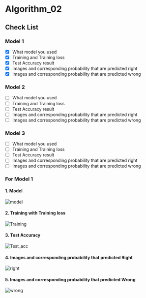 # Algorithm_02

## Check List
### Model 1
- [x] What model you used
- [x] Training and Training loss 
- [x] Test Accuracy result
- [x] Images and corresponding probability that are predicted right
- [x] Images and corresponding probability that are predicted wrong 

### Model 2
- [ ] What model you used
- [ ] Training and Training loss 
- [ ] Test Accuracy result
- [ ] Images and corresponding probability that are predicted right
- [ ] Images and corresponding probability that are predicted wrong 

### Model 3
- [ ] What model you used
- [ ] Training and Training loss 
- [ ] Test Accuracy result
- [ ] Images and corresponding probability that are predicted right
- [ ] Images and corresponding probability that are predicted wrong 

### For Model 1
#### 1. Model 
![model](https://user-images.githubusercontent.com/43214327/121537707-1e989a80-ca3f-11eb-87a9-b23683c98272.png)
#### 2. Training with Training loss 
![Training](https://user-images.githubusercontent.com/43214327/121537814-396b0f00-ca3f-11eb-9743-198bd776ec99.png)
#### 3. Test Accuracy
![Test_acc](https://user-images.githubusercontent.com/43214327/121537869-4687fe00-ca3f-11eb-8d91-d32129df0419.png)
#### 4. Images and corresponding probability that predicted Right 
![right](https://user-images.githubusercontent.com/43214327/121537986-63243600-ca3f-11eb-8862-e7940e2dbe83.png)
#### 5. Images and corresponding probability that predicted Wrong
![wrong](https://user-images.githubusercontent.com/43214327/121538163-851db880-ca3f-11eb-9862-bdeb6c664619.png)
